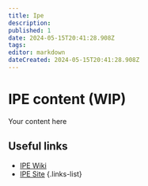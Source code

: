```yaml
---
title: Ipe
description: 
published: 1
date: 2024-05-15T20:41:28.908Z
tags: 
editor: markdown
dateCreated: 2024-05-15T20:41:28.908Z
---
```


# IPE content (WIP)
Your content here

## Useful links

- [IPE Wiki](/Beamlines/Ipe/ipe_intro)
- [IPE Site](https://lnls.cnpem.br/grupos/ipe/)
{.links-list}
